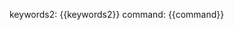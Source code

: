 <!-- xmd:
set arr = ["debug","for now","in real","in a real","mock"]
set keywords2 = join arr "|"
set command = "find src -type f -exec grep -liE \"" + keywords2 + "\" {} +"
-->

keywords2: {{keywords2}}
command: {{command}}